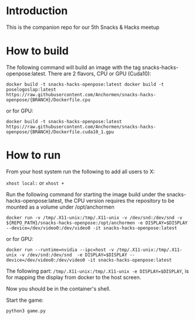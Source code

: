 # Introduction
This is the companion repo for our 5th Snacks & Hacks meetup

# How to build

The following command will build an image with the tag snacks-hacks-openpose:latest. There are 2 flavors, CPU or GPU (Cuda10):

`docker build -t snacks-hacks-openpose:latest docker build -t poselogoslap:latest https://raw.githubusercontent.com/Anchormen/snacks-hacks-openpose/{BRANCH}/Dockerfile.cpu`

or for GPU:

`docker build -t snacks-hacks-openpose:latest https://raw.githubusercontent.com/Anchormen/snacks-hacks-openpose/{BRANCH}/Dockerfile.cuda10_1.gpu`

# How to run

From your host system run the following to add all users to X:

`xhost local:` or `xhost +`

Run the following command for starting the image build under the snacks-hacks-openpose:latest, the CPU version requires the repository to be mounted as a volume under /opt/anchormen

`docker run -v /tmp/.X11-unix:/tmp/.X11-unix -v /dev/snd:/dev/snd -v ${REPO_PATH}/snacks-hacks-openpose:/opt/anchormen -e DISPLAY=$DISPLAY --device=/dev/video0:/dev/video0 -it snacks-hacks-openpose:latest`

or for GPU:

`docker run --runtime=nvidia --ipc=host -v /tmp/.X11-unix:/tmp/.X11-unix -v /dev/snd:/dev/snd  -e DISPLAY=$DISPLAY --device=/dev/video0:/dev/video0 -it snacks-hacks-openpose:latest`

The following part: `/tmp/.X11-unix:/tmp/.X11-unix -e DISPLAY=$DISPLAY`, is for mapping the display from docker to the host screen.

Now you should be in the container's shell.

Start the game:

`python3 game.py`

